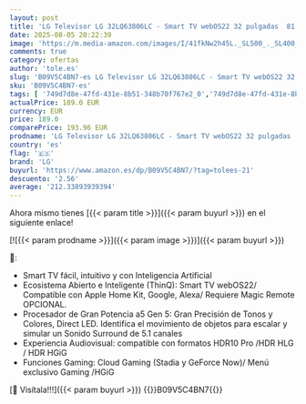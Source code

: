 ```yaml
---
layout: post
title: 'LG Televisor LG 32LQ63806LC - Smart TV webOS22 32 pulgadas  81 cm  FHD  Procesador de Gran Potencia a5 Gen 5  compatible con formatos HDR 10  HLG  HGiG'
date: 2025-08-05 20:22:39
image: 'https://m.media-amazon.com/images/I/41fkNw2h45L._SL500_._SL400_.jpg'
comments: true
category: ofertas
author: 'tole.es'
slug: 'B09V5C4BN7-es LG Televisor LG 32LQ63806LC - Smart TV webOS22 32 pulgadas...'
sku: 'B09V5C4BN7-es'
tags: [ '749d7d8e-47fd-431e-8b51-348b70f767e2_0','749d7d8e-47fd-431e-8b51-348b70f767e2_6901','749d7d8e-47fd-431e-8b51-348b70f767e2_8501','749d7d8e-47fd-431e-8b51-348b70f767e2_9001','Arborist Merchandising Root','CML-Tech','Electrónica','Gaming & Entertainment','Self Service','Servicios Heavy and Bulky','Special Features Stores','TV < 43"','TV, vídeo y home cinema','Televisores','Top Brands Tech Selection','Top Brands Tech TVs','lg','smart','televisor','tv','🇪🇸', ]
actualPrice: 189.0 EUR
currency: EUR
price: 189.0
comparePrice: 193.96 EUR
prodname: 'LG Televisor LG 32LQ63806LC - Smart TV webOS22 32 pulgadas  81 cm  FHD  Procesador de Gran Potencia a5 Gen 5  compatible con formatos HDR 10  HLG  HGiG'
country: 'es'
flag: '🇪🇸'
brand: 'LG'
buyurl: 'https://www.amazon.es/dp/B09V5C4BN7/?tag=tolees-21'
descuento: '2.56'
average: '212.33893939394'
---
```


Ahora mismo tienes [{{< param title >}}]({{< param buyurl >}}) en el siguiente enlace!

[![{{< param prodname >}}]({{< param image >}})]({{< param buyurl >}})

🔎:

- Smart TV fácil, intuitivo y con Inteligencia Artificial
- Ecosistema Abierto e Inteligente (ThinQ): Smart TV webOS22/ Compatible con Apple Home Kit, Google, Alexa/ Requiere Magic Remote OPCIONAL.
- Procesador de Gran Potencia a5 Gen 5: Gran Precisión de Tonos y Colores, Direct LED. Identifica el movimiento de objetos para escalar y simular un Sonido Surround de 5.1 canales
- Experiencia Audiovisual: compatible con formatos HDR10 Pro /HDR HLG / HDR HGiG
- Funciones Gaming: Cloud Gaming (Stadia y GeForce Now)/ Menú exclusivo Gaming /HGiG

[🛒 Visítala!!!]({{< param buyurl >}})
{{<world>}}B09V5C4BN7{{</world>}}
